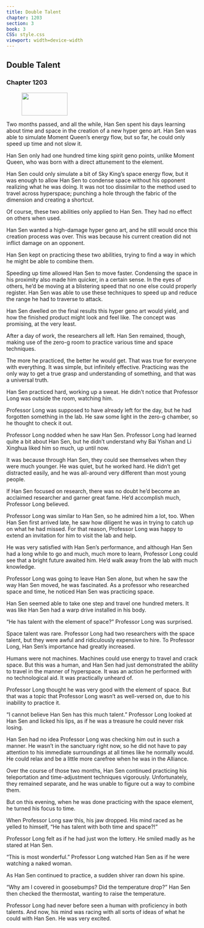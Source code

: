 ```yaml
---
title: Double Talent
chapter: 1203
section: 3
book: 3
CSS: style.css
viewport: width=device-width
---
```


## Double Talent

### Chapter 1203

<figure>
	<img src="../Images/gem.gif" alt="" id="gem" width="120" height="60" />
</figure>

Two months passed, and all the while, Han Sen spent his days learning about time and space in the creation of a new hyper geno art. Han Sen was able to simulate Moment Queen’s energy flow, but so far, he could only speed up time and not slow it.

Han Sen only had one hundred time king spirit geno points, unlike Moment Queen, who was born with a direct attunement to the element.

Han Sen could only simulate a bit of Sky King’s space energy flow, but it was enough to allow Han Sen to condense space without his opponent realizing what he was doing. It was not too dissimilar to the method used to travel across hyperspace; punching a hole through the fabric of the dimension and creating a shortcut.

Of course, these two abilities only applied to Han Sen. They had no effect on others when used.

Han Sen wanted a high-damage hyper geno art, and he still would once this creation process was over. This was because his current creation did not inflict damage on an opponent.

Han Sen kept on practicing these two abilities, trying to find a way in which he might be able to combine them.

Speeding up time allowed Han Sen to move faster. Condensing the space in his proximity also made him quicker, in a certain sense. In the eyes of others, he’d be moving at a blistering speed that no one else could properly register. Han Sen was able to use these techniques to speed up and reduce the range he had to traverse to attack.

Han Sen dwelled on the final results this hyper geno art would yield, and how the finished product might look and feel like. The concept was promising, at the very least.

After a day of work, the researchers all left. Han Sen remained, though, making use of the zero-g room to practice various time and space techniques.

The more he practiced, the better he would get. That was true for everyone with everything. It was simple, but infinitely effective. Practicing was the only way to get a true grasp and understanding of something, and that was a universal truth.

Han Sen practiced hard, working up a sweat. He didn’t notice that Professor Long was outside the room, watching him.

Professor Long was supposed to have already left for the day, but he had forgotten something in the lab. He saw some light in the zero-g chamber, so he thought to check it out.

Professor Long nodded when he saw Han Sen. Professor Long had learned quite a bit about Han Sen, but he didn’t understand why Bai Yishan and Li Xinghua liked him so much, up until now.

It was because through Han Sen, they could see themselves when they were much younger. He was quiet, but he worked hard. He didn’t get distracted easily, and he was all-around very different than most young people.

If Han Sen focused on research, there was no doubt he’d become an acclaimed researcher and garner great fame. He’d accomplish much, Professor Long believed.

Professor Long was similar to Han Sen, so he admired him a lot, too. When Han Sen first arrived late, he saw how diligent he was in trying to catch up on what he had missed. For that reason, Professor Long was happy to extend an invitation for him to visit the lab and help.

He was very satisfied with Han Sen’s performance, and although Han Sen had a long while to go and much, much more to learn, Professor Long could see that a bright future awaited him. He’d walk away from the lab with much knowledge.

Professor Long was going to leave Han Sen alone, but when he saw the way Han Sen moved, he was fascinated. As a professor who researched space and time, he noticed Han Sen was practicing space.

Han Sen seemed able to take one step and travel one hundred meters. It was like Han Sen had a warp drive installed in his body.

“He has talent with the element of space?” Professor Long was surprised.

Space talent was rare. Professor Long had two researchers with the space talent, but they were awful and ridiculously expensive to hire. To Professor Long, Han Sen’s importance had greatly increased.

Humans were not machines. Machines could use energy to travel and crack space. But this was a human, and Han Sen had just demonstrated the ability to travel in the manner of hyperspace. It was an action he performed with no technological aid. It was practically unheard of.

Professor Long thought he was very good with the element of space. But that was a topic that Professor Long wasn’t as well-versed on, due to his inability to practice it.

“I cannot believe Han Sen has this much talent.” Professor Long looked at Han Sen and licked his lips, as if he was a treasure he could never risk losing.

Han Sen had no idea Professor Long was checking him out in such a manner. He wasn’t in the sanctuary right now, so he did not have to pay attention to his immediate surroundings at all times like he normally would. He could relax and be a little more carefree when he was in the Alliance.

Over the course of those two months, Han Sen continued practicing his teleportation and time-adjustment techniques vigorously. Unfortunately, they remained separate, and he was unable to figure out a way to combine them.

But on this evening, when he was done practicing with the space element, he turned his focus to time.

When Professor Long saw this, his jaw dropped. His mind raced as he yelled to himself, “He has talent with both time and space?!”

Professor Long felt as if he had just won the lottery. He smiled madly as he stared at Han Sen.

“This is most wonderful.” Professor Long watched Han Sen as if he were watching a naked woman.

As Han Sen continued to practice, a sudden shiver ran down his spine.

“Why am I covered in goosebumps? Did the temperature drop?” Han Sen then checked the thermostat, wanting to raise the temperature.

Professor Long had never before seen a human with proficiency in both talents. And now, his mind was racing with all sorts of ideas of what he could with Han Sen. He was very excited.